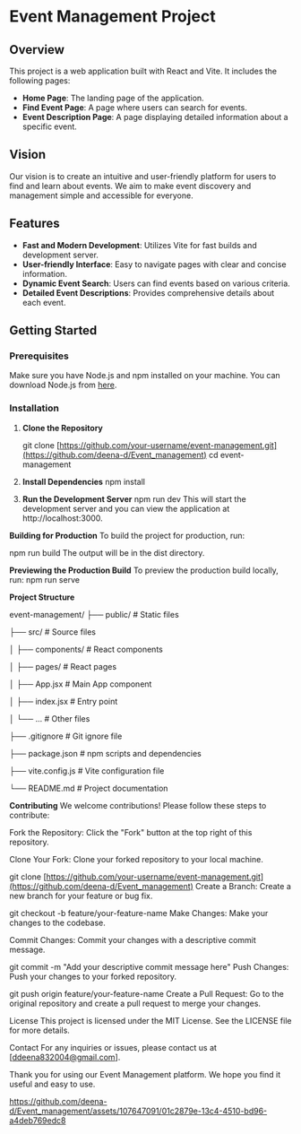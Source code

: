 # Event Management Project

## Overview

This project is a web application built with React and Vite. It includes the following pages:
- **Home Page**: The landing page of the application.
- **Find Event Page**: A page where users can search for events.
- **Event Description Page**: A page displaying detailed information about a specific event.

## Vision

Our vision is to create an intuitive and user-friendly platform for users to find and learn about events. We aim to make event discovery and management simple and accessible for everyone.

## Features

- **Fast and Modern Development**: Utilizes Vite for fast builds and development server.
- **User-friendly Interface**: Easy to navigate pages with clear and concise information.
- **Dynamic Event Search**: Users can find events based on various criteria.
- **Detailed Event Descriptions**: Provides comprehensive details about each event.

## Getting Started

### Prerequisites

Make sure you have Node.js and npm installed on your machine. You can download Node.js from [here](https://nodejs.org/).

### Installation

1. **Clone the Repository**

   git clone [https://github.com/your-username/event-management.git](https://github.com/deena-d/Event_management)
   cd event-management
2. **Install Dependencies**
  npm install
3. **Run the Development Server**
   npm run dev
   This will start the development server and you can view the application at http://localhost:3000.

**Building for Production**
To build the project for production, run:

npm run build
The output will be in the dist directory.

**Previewing the Production Build**
To preview the production build locally, run:
npm run serve

**Project Structure**

event-management/
├── public/                 # Static files

├── src/                    # Source files

│   ├── components/         # React components

│   ├── pages/              # React pages

│   ├── App.jsx             # Main App component

│   ├── index.jsx           # Entry point

│   └── ...                 # Other files

├── .gitignore              # Git ignore file

├── package.json            # npm scripts and dependencies

├── vite.config.js          # Vite configuration file

└── README.md               # Project documentation

**Contributing**
We welcome contributions! Please follow these steps to contribute:

Fork the Repository: Click the "Fork" button at the top right of this repository.

Clone Your Fork: Clone your forked repository to your local machine.

git clone [https://github.com/your-username/event-management.git](https://github.com/deena-d/Event_management)
Create a Branch: Create a new branch for your feature or bug fix.

git checkout -b feature/your-feature-name
Make Changes: Make your changes to the codebase.

Commit Changes: Commit your changes with a descriptive commit message.


git commit -m "Add your descriptive commit message here"
Push Changes: Push your changes to your forked repository.

git push origin feature/your-feature-name
Create a Pull Request: Go to the original repository and create a pull request to merge your changes.

License
This project is licensed under the MIT License. See the LICENSE file for more details.

Contact
For any inquiries or issues, please contact us at [ddeena832004@gmail.com].

Thank you for using our Event Management platform. We hope you find it useful and easy to use.


https://github.com/deena-d/Event_management/assets/107647091/01c2879e-13c4-4510-bd96-a4deb769edc8

